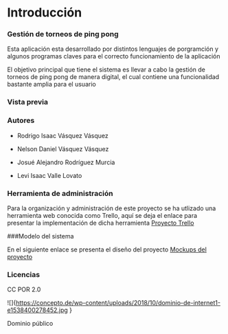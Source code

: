 # Introducción

### Gestión de torneos de ping pong


Esta aplicación esta desarrollado por distintos lenguajes de porgramción y algunos programas claves para el correcto funcionamiento de la aplicación

El objetivo principal  que tiene el sistema es llevar a cabo la gestión de torneos de ping pong de manera digital,  el cual contiene una funcionalidad bastante amplia para el usuario

### Vista previa

### Autores


-  Rodrigo Isaac Vásquez Vásquez

- Nelson Daniel Vásquez Vásquez

- Josué Alejandro Rodríguez Murcia

-  Levi Isaac Valle Lovato

### Herramienta  de administración

Para la organización y administración de este proyecto se ha utlizado una herramienta web conocida como Trello, aquí se deja el enlace para presentar la implementación de dicha herramienta [Proyecto Trello](https://trello.com/invite/b/4Ic2coWF/ATTI1147e99f03dff1c3b714e8af56963d2443392853/proyecto-de-catedra "Proyecto Trello")

###Modelo del sistema

En el siguiente enlace se presenta el diseño del proyecto [Mockups del proyecto](https://balsamiq.cloud/stftzh8/pe25jhi "Mockups del proyecto")

### Licencias

CC POR 2.0

![]{https://concepto.de/wp-content/uploads/2018/10/dominio-de-internet1-e1538400278452.jpg }

Dominio público
